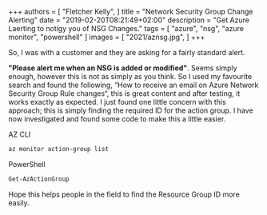 +++
authors = [
    "Fletcher Kelly",
]
title = "Network Security Group Change Alerting"
date = "2019-02-20T08:21:49+02:00"
description = "Get Azure Laerting to notigy you of NSG Changes."
tags = [
    "azure",
    "nsg",
    "azure monitor",
    "powershell"
]
images = [
    "2021/aznsg.jpg",
]
+++

So, I was with a customer and they are asking for a fairly standard alert.  

**"Please alert me when an NSG is added or modified"**. Seems simply enough, however this is not as simply as you think. So I used my favourite search and found the following, “How to receive an email on Azure Network Security Group Rule changes“, this is great content and after testing, it works exactly as expected. I just found one little concern with this approach; this is simply finding the required ID for the action group. I have now investigated and found some code to make this a little easier.

AZ CLI

```bash
az monitor action-group list
```

PowerShell

```powershell
Get-AzActionGroup
```

Hope this helps people in the field to find the Resource Group ID more easily.
